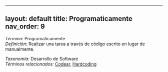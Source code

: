 
---
layout: default
title: Programaticamente
nav_order: 9
---

*Término:* Programaticamente  
*Definición:* Realizar una tarea a través de código escrito en lugar de manualmente.

*Taxonomía:* Desarrollo de Software  
*Términos relacionados:* [Codear](https://maleniski.github.io/diccionario-angl-tec-mx/docs/alfabeticamente/C/codear/), [Hardcoding](https://maleniski.github.io/diccionario-angl-tec-mx/docs/alfabeticamente/H/hardcoding/)
